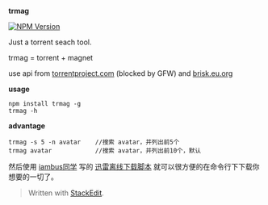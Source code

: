 **trmag** 

[![NPM Version](https://img.shields.io/npm/v/trmag.svg)](https://npmjs.org/package/trmag)

Just a torrent seach tool. 

trmag = torrent + magnet 

use api from [torrentproject.com](http://torrentproject.com) (blocked by GFW)  and [brisk.eu.org](http://brisk.eu.org/api/magnet.php)

**usage**
```shell
npm install trmag -g
trmag -h
```

**advantage**
```shell
trmag -s 5 -n avatar    //搜索 avatar，并列出前5个
trmag avatar            //搜索 avatar，并列出前10个，默认
```

然后使用 [iambus同学](https://github.com/iambus)  写的 [迅雷离线下载脚本](https://github.com/iambus/xunlei-lixian) 就可以很方便的在命令行下下载你想要的一切了。

> Written with [StackEdit](https://stackedit.io/).
